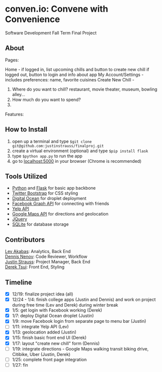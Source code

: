 conven.io: Convene with Convenience
=========
Software Development Fall Term Final Project

## About

Pages:

Home - if logged in, list upcoming chills and button to create new chill
       if logged out, button to login and info about app
My Account/Settings - includes preferences: name, favorite cuisines 
Create New Chill - 
1. Where do you want to chill? restaurant, movie theater, museum, bowling alley...
2. How much do you want to spend?
3. 

Features: 

## How to Install

1. open up a terminal and type `$git clone git@github.com:justinstrauss/finalproj.git`
2. create a virtual environment (optional) and type `$pip install flask`
3. type `$python app.py` to run the app
4. go to [localhost:5000](localhost:5000) in your browser (Chrome is recommended)

## Tools Utilized

- [Python](https://www.python.org/) and [Flask](http://flask.pocoo.org/) for basic app backbone  
- [Twitter Bootstrap](http://getbootstrap.com/) for CSS styling  
- [Digital Ocean](https://www.digitalocean.com/) for droplet deployment  
- [Facebook Graph API](https://developers.facebook.com/docs/graph-api) for connecting with friends  
- [Yelp API](http://www.yelp.com/developers/documentation)  
- [Google Maps API](https://developers.google.com/maps/) for directions and geolocation  
- [JQuery](http://jquery.com/)  
- [SQLite](http://www.sqlite.org/) for database storage

## Contributors
[Lev Akabas](https://github.com/levakabas): Analytics, Back End  
[Dennis Nenov](https://github.com/DennisNenov): Code Reviewer, Workflow  
[Justin Strauss](https://github.com/justinstrauss): Project Manager, Back End  
[Derek Tsui](https://github.com/d-tsui): Front End, Styling  

## Timeline
- [X] 12/19: finalize project idea (all)
- [X] 12/24 - 1/4: finish college apps (Justin and Dennis) and work on project during free time (Lev and Derek) during winter break  
- [X] 1/5: get login with Facebook working (Derek)
- [X] 1/7: deploy Digital Ocean droplet (Justin)
- [X] 1/9: move Facebook login from separate page to menu bar (Justin)
- [ ] 1/11: integrate Yelp API (Lev)
- [X] 1/13: geolocation added (Justin)
- [X] 1/15: finish basic front end UI (Derek)
- [X] 1/17: layout "create new chill" form (Dennis)
- [ ] 1/19: integrate directions - Google Maps walking transit biking drive, Citibike, Uber (Justin, Derek)
- [ ] 1/25: complete front page integration
- [ ] 1/27: fin  
